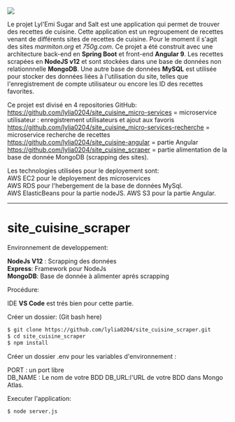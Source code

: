 <img src="https://lylemi-projet-al04.s3.eu-west-3.amazonaws.com/image-logo/le-logo-noir.png">

Le projet Lyl'Emi Sugar and Salt est une application qui permet de trouver des recettes de cuisine.
Cette application est un regroupement de recettes venant de différents sites de recettes de cuisine.
Pour le moment il s'agit des sites *marmiton.org* et *750g.com*.
Ce projet a été construit avec une architecture back-end en **Spring Boot** et front-end **Angular 9**.
Les recettes scrapées en **NodeJS v12** et sont stockées dans une base de données non relationnnelle **MongoDB**.
Une autre base de données **MySQL** est utilisée pour stocker des données liées à l'utilisation du site, telles que l'enregistrement de compte utilisateur ou encore les ID des recettes favorites.

Ce projet est divisé en 4 repositories GitHub:  
https://github.com/lylia0204/site_cuisine_micro-services = microservice utilisateur : enregistrement utilisateurs et ajout aux favoris
https://github.com/lylia0204/site_cuisine_micro-services-recherche  = microservice recherche de recettes
https://github.com/lylia0204/site_cuisine-angular = partie Angular  
https://github.com/lylia0204/site_cuisine_scraper = partie alimentation de la base de donnée MongoDB (scrapping des sites).

Les technologies utilisées pour le deployement sont:  
AWS EC2 pour le deployement des microservices  
AWS RDS pour l'hebergement de la base de données MySql.  
AWS ElasticBeans pour la partie nodeJS.
AWS S3 pour la partie Angular.
 

---------------------------------------------------------------------------------------------------------------------------------------
# site_cuisine_scraper

Environnement de developpement:

**NodeJs V12** : Scrapping des données  
**Express**: Framework pour NodeJs   
**MongoDB**: Base de donnée à alimenter aprés scrapping 

Procédure:

IDE **VS Code** est trés bien pour cette partie.

Créer un dossier: (Git bash here)
```sh
$ git clone https://github.com/lylia0204/site_cuisine_scraper.git
$ cd site_cuisine_scraper
$ npm install
```
Créer un dossier .env pour les variables d'environnement : 

PORT : un port libre  
DB_NAME : Le nom de votre BDD
DB_URL:l'URL de votre BDD dans Mongo Atlas.

Executer l'application:  

```sh
$ node server.js
```



